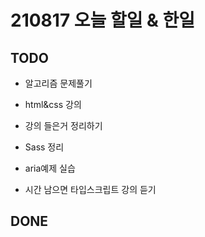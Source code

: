 # 210817 오늘 할일 & 한일

## TODO

- 알고리즘 문제풀기

- html&css 강의

- 강의 들은거 정리하기

- Sass 정리

- aria예제 실습

- 시간 남으면 타입스크립트 강의 듣기

## DONE